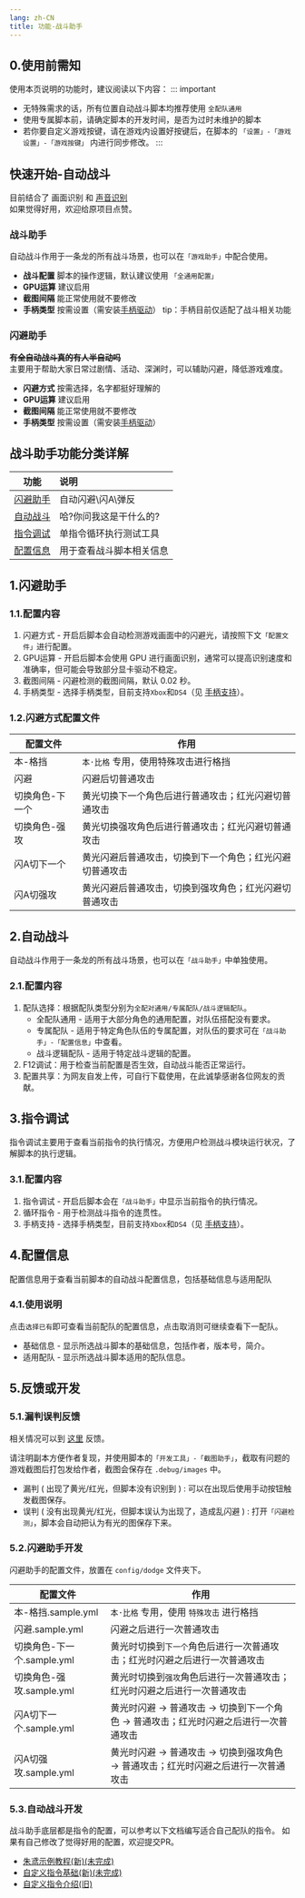 ```yaml
---
lang: zh-CN
title: 功能-战斗助手
---
```


## 0.使用前需知

使用本页说明的功能时，建议阅读以下内容：
::: important
- 无特殊需求的话，所有位置自动战斗脚本均推荐使用 `全配队通用`
- 使用专属脚本前，请确定脚本的开发时间，是否为过时未维护的脚本
- 若你要自定义游戏按键，请在游戏内设置好按键后，在脚本的 `「设置」-「游戏设置」-「游戏按键」` 内进行同步修改。
:::

## 快速开始-自动战斗
目前结合了 画面识别 和 [声音识别](https://github.com/ImLaoBJie/ZZZSoundTrigger)  
如果觉得好用，欢迎给原项目点赞。  

### 战斗助手
自动战斗作用于一条龙的所有战斗场景，也可以在`「游戏助手」`中配合使用。

- **战斗配置** 脚本的操作逻辑，默认建议使用 `「全通用配置」`
- **GPU运算** 建议启用
- **截图间隔** 能正常使用就不要修改
- **手柄类型** 按需设置（需安装[手柄驱动](feat_gamepad.md)） tip：手柄目前仅适配了战斗相关功能

### 闪避助手
~~**有全自动战斗真的有人半自动吗**~~  
主要用于帮助大家日常过剧情、活动、深渊时，可以辅助闪避，降低游戏难度。  

- **闪避方式** 按需选择，名字都挺好理解的
- **GPU运算** 建议启用
- **截图间隔** 能正常使用就不要修改
- **手柄类型** 按需设置（需安装[手柄驱动](feat_gamepad.md)）

## 战斗助手功能分类详解

|  功能   | 说明  |
|  :----:  | :----  |
| [闪避助手](#_1-闪避助手) | 自动闪避\闪A\弹反 |
| [自动战斗](#2自动战斗) | 哈?你问我这是干什么的? |
| [指令调试](#3指令调试) | 单指令循环执行测试工具 |
| [配置信息](#4配置信息) | 用于查看战斗脚本相关信息 |

## 1.闪避助手

### 1.1.配置内容
1. 闪避方式 - 开启后脚本会自动检测游戏画面中的闪避光，请按照下文`「配置文件」`进行配置。
1. GPU运算 - 开启后脚本会使用 GPU 进行画面识别，通常可以提高识别速度和准确率，但可能会导致部分显卡驱动不稳定。
1. 截图间隔 - 闪避检测的截图间隔，默认 0.02 秒。
1. 手柄类型 - 选择手柄类型，目前支持`Xbox`和`DS4`（见 [手柄支持](feat_gamepad.md)）。

### 1.2.闪避方式配置文件

|配置文件|作用|
|---|---|
|本-格挡|`本·比格` 专用，使用特殊攻击进行格挡|
|闪避|闪避后切普通攻击|
|切换角色-下一个|黄光切换下一个角色后进行普通攻击；红光闪避切普通攻击|
|切换角色-强攻|黄光切换强攻角色后进行普通攻击；红光闪避切普通攻击|
|闪A切下一个|黄光闪避后普通攻击，切换到下一个角色；红光闪避切普通攻击|
|闪A切强攻|黄光闪避后普通攻击，切换到强攻角色；红光闪避切普通攻击|

## 2.自动战斗

自动战斗作用于一条龙的所有战斗场景，也可以在`「战斗助手」`中单独使用。

### 2.1.配置内容

1. 配队选择：根据配队类型分别为`全配对通用/专属配队/战斗逻辑配队`。
    - 全配队通用 - 适用于大部分角色的通用配置，对队伍搭配没有要求。
    - 专属配队 - 适用于特定角色队伍的专属配置，对队伍的要求可在`「战斗助手」-「配置信息」`中查看。
    - 战斗逻辑配队 - 适用于特定战斗逻辑的配置。
2. F12调试：用于检查当前配置是否生效，自动战斗能否正常运行。
3. 配置共享：为网友自发上传，可自行下载使用，在此诚挚感谢各位网友的贡献。

## 3.指令调试

指令调试主要用于查看当前指令的执行情况，方便用户检测战斗模块运行状况，了解脚本的执行逻辑。

### 3.1.配置内容

1. 指令调试 - 开启后脚本会在`「战斗助手」`中显示当前指令的执行情况。
1. 循环指令 - 用于检测战斗指令的连贯性。
1. 手柄支持 - 选择手柄类型，目前支持`Xbox`和`DS4`（见 [手柄支持](feat_gamepad.md)）。

## 4.配置信息

配置信息用于查看当前脚本的自动战斗配置信息，包括基础信息与适用配队

### 4.1.使用说明

点击`选择已有`即可查看当前配队的配置信息，点击取消则可继续查看下一配队。

- 基础信息 - 显示所选战斗脚本的基础信息，包括作者，版本号，简介。
- 适用配队 - 显示所选战斗脚本适用的配队信息。

## 5.反馈或开发

### 5.1.漏判误判反馈

相关情况可以到 [这里](https://github.com/OneDragon-Anything/ZenlessZoneZero-OneDragon/issues/new?assignees=&labels=bug&projects=&template=02-bug-dodge-assistant.yml&title=%5B%E9%97%AE%E9%A2%98%E5%8F%8D%E9%A6%88%5D+%5B%E9%97%AA%E9%81%BF%E5%8A%A9%E6%89%8B%5D+) 反馈。

请注明副本方便作者复现，并使用脚本的`「开发工具」-「截图助手」`，截取有问题的游戏截图后打包发给作者，截图会保存在 `.debug/images` 中。

- 漏判 ( 出现了黄光/红光，但脚本没有识别到 ) : 可以在出现后使用手动按钮触发截图保存。
- 误判 ( 没有出现黄光/红光，但脚本误认为出现了，造成乱闪避 ) : 打开`「闪避检测」`，脚本会自动把认为有光的图保存下来。

### 5.2.闪避助手开发

闪避助手的配置文件，放置在 `config/dodge` 文件夹下。

|配置文件|作用|
|---|---|
|本-格挡.sample.yml|`本·比格` 专用，使用 `特殊攻击` 进行格挡|
|闪避.sample.yml|闪避之后进行一次普通攻击|
|切换角色-下一个.sample.yml|黄光时切换到`下一个`角色后进行一次普通攻击；红光时闪避之后进行一次普通攻击|
|切换角色-强攻.sample.yml|黄光时切换到`强攻`角色后进行一次普通攻击；红光时闪避之后进行一次普通攻击|
|闪A切下一个.sample.yml|黄光时闪避 -> 普通攻击 -> 切换到下一个角色 -> 普通攻击；红光时闪避之后进行一次普通攻击|
|闪A切强攻.sample.yml|黄光时闪避 -> 普通攻击 -> 切换到强攻角色 -> 普通攻击；红光时闪避之后进行一次普通攻击|

### 5.3.自动战斗开发

战斗助手底层都是指令的配置，可以参考以下文档编写适合自己配队的指令。
如果有自己修改了觉得好用的配置，欢迎提交PR。

- [朱鸢示例教程(新)(未完成)](../auto_battle_guide/zhu_yuan/zhu_yuan_01.md)
- [自定义指令基础(新)(未完成)](../auto_battle_guide/basic/basic_00_yaml.md)
- [自定义指令介绍(旧)](./feat_custom_op.md)